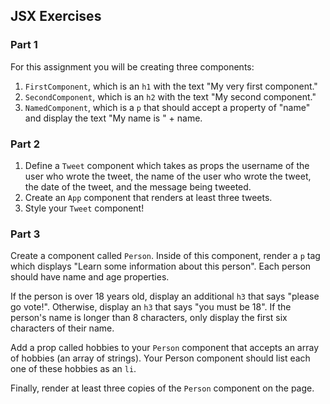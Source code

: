 ## JSX Exercises

### Part 1

For this assignment you will be creating three components:

1.  `FirstComponent`, which is an `h1` with the text "My very first component."
2.  `SecondComponent`, which is an `h2` with the text "My second component."
3.  `NamedComponent`, which is a `p` that should accept a property of "name" and display the text "My name is " + name.

### Part 2

1.  Define a `Tweet` component which takes as props the username of the user who wrote the tweet, the name of the user who wrote the tweet, the date of the tweet, and the message being tweeted.
2.  Create an `App` component that renders at least three tweets.
3.  Style your `Tweet` component!

### Part 3

Create a component called `Person`. Inside of this component, render a `p` tag which displays "Learn some information about this person". Each person should have name and age properties.

If the person is over 18 years old, display an additional `h3` that says "please go vote!". Otherwise, display an `h3` that says "you must be 18". If the person's name is longer than 8 characters, only display the first six characters of their name.

Add a prop called hobbies to your `Person` component that accepts an array of hobbies (an array of strings). Your Person component should list each one of these hobbies as an `li`.

Finally, render at least three copies of the `Person` component on the page.
